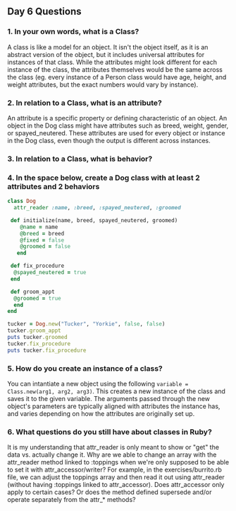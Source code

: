 ## Day 6 Questions

### 1. In your own words, what is a Class?
A class is like a model for an object. It isn't the object itself, as it is an abstract version of the object, but it includes universal attributes for instances of that class. While the attributes might look different for each instance of the class, the attributes themselves would be the same across the class (eg. every instance of a Person class would have age, height, and weight attributes, but the exact numbers would vary by instance).

### 2. In relation to a Class, what is an attribute?
An attribute is a specific property or defining characteristic of an object. An object in the Dog class might have attributes such as breed, weight, gender, or spayed_neutered. These attributes are used for every object or instance in the Dog class, even though the output is different across instances.

### 3. In relation to a Class, what is behavior?

### 4. In the space below, create a Dog class with at least 2 attributes and 2 behaviors
```ruby
class Dog
  attr_reader :name, :breed, :spayed_neutered, :groomed

 def initialize(name, breed, spayed_neutered, groomed)
    @name = name
    @breed = breed
    @fixed = false
    @groomed = false
   end

 def fix_procedure
  @spayed_neutered = true
 end

 def groom_appt
  @groomed = true
  end
end

tucker = Dog.new("Tucker", "Yorkie", false, false)
tucker.groom_appt
puts tucker.groomed
tucker.fix_procedure
puts tucker.fix_procedure
```
### 5. How do you create an instance of a class?
You can intantiate a new object using the following `variable = Class.new(arg1, arg2, arg3)`. This creates a new instance of the class and saves it to the given variable. The arguments passed through the new object's parameters are typically aligned with attributes the instance has, and varies depending on how the attributes are originally set up.

### 6. What questions do you still have about classes in Ruby?
It is my understanding that attr_reader is only meant to show or "get" the data vs. actually change it. Why are we able to change an array with the attr_reader method linked to :toppings when we're only supposed to be able to set it with attr_accessor/writer? For example, in the exercises/burrito.rb file, we can adjust the toppings array and then read it out using attr_reader (without having :toppings linked to attr_accessor). Does attr_accessor only apply to certain cases? Or does the method defined supersede and/or operate separately from the attr_* methods?

